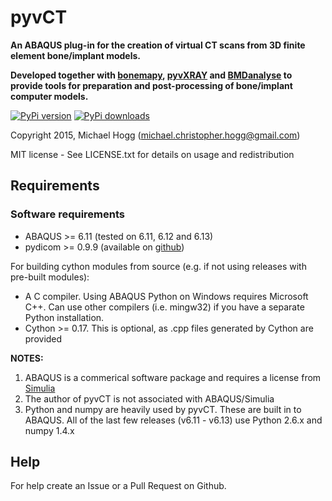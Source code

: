 # pyvCT

**An ABAQUS plug-in for the creation of virtual CT scans from 3D finite element bone/implant models.**

**Developed together with [bonemapy](https://github.com/mhogg/bonemapy), [pyvXRAY](https://github.com/mhogg/pyvxray) and [BMDanalyse](https://github.com/mhogg/BMDanalyse) to provide tools for preparation and post-processing of bone/implant computer models.**

[![PyPi version](https://img.shields.io/pypi/v/pyvct.svg)](https://pypi.python.org/pypi/pyvct/)
[![PyPi downloads](https://img.shields.io/pypi/dm/pyvct.svg)](https://pypi.python.org/pypi/pyvct/)

Copyright 2015, Michael Hogg (michael.christopher.hogg@gmail.com)

MIT license - See LICENSE.txt for details on usage and redistribution

## Requirements

### Software requirements

* ABAQUS >= 6.11 (tested on 6.11, 6.12 and 6.13)
* pydicom >= 0.9.9 (available on [github](https://github.com/darcymason/pydicom/releases))

For building cython modules from source (e.g. if not using releases with pre-built modules):
* A C compiler. Using ABAQUS Python on Windows requires Microsoft C++. Can use other compilers (i.e. mingw32) if you have a separate Python installation.
* Cython >= 0.17. This is optional, as .cpp files generated by Cython are provided

**NOTES:**

1.  ABAQUS is a commerical software package and requires a license from [Simulia](http://www.3ds.com/products-services/simulia/overview/)
2.  The author of pyvCT is not associated with ABAQUS/Simulia 
3.  Python and numpy are heavily used by pyvCT. These are built in to ABAQUS. All of the last few releases (v6.11 - v6.13) use Python 2.6.x and numpy 1.4.x

## Help
 
For help create an Issue or a Pull Request on Github.
